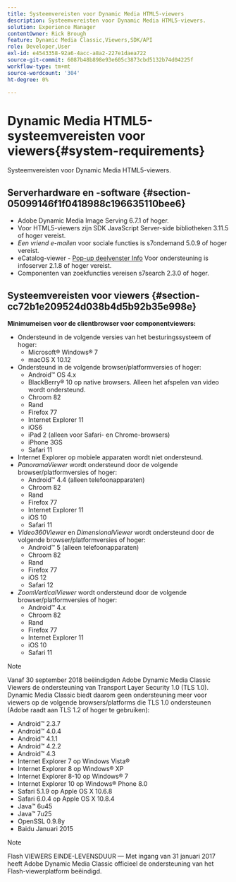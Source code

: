 ```yaml
---
title: Systeemvereisten voor Dynamic Media HTML5-viewers
description: Systeemvereisten voor Dynamic Media HTML5-viewers.
solution: Experience Manager
contentOwner: Rick Brough
feature: Dynamic Media Classic,Viewers,SDK/API
role: Developer,User
exl-id: e4543358-92a6-4acc-a8a2-227e1daea722
source-git-commit: 6087b48b898e93e605c3873cbd5132b74d04225f
workflow-type: tm+mt
source-wordcount: '304'
ht-degree: 0%

---
```


# Dynamic Media HTML5-systeemvereisten voor viewers{#system-requirements}

Systeemvereisten voor Dynamic Media HTML5-viewers.

<!-- Updated March 03, 2022 Contact is now Deepa Gupta -->

<!-- Updated April 06, 2021 from https://wiki.corp.adobe.com/pages/viewpage.action?spaceKey=scene7qa&title=s7Viewers%2C+S7SDK%2C+S7OnDemand+Release+Notes - Contact is Sasha -->

## Serverhardware en -software {#section-05099146f1f0418988c196635110bee6}

<!-- Updated March 03, 2022 Contact is now Deepa Gupta -->

* Adobe Dynamic Media Image Serving 6.7.1 of hoger.
* Voor HTML5-viewers zijn SDK JavaScript Server-side bibliotheken 3.11.5 of hoger vereist.
* *Een vriend e-mailen* voor sociale functies is s7ondemand 5.0.9 of hoger vereist.
* eCatalog-viewer - [Pop-up deelvenster Info](/help/aem-viewers-ref/c-html5-s7-aem-asset-viewers/c-html5-20-ecatalog-viewer-about/c-html5-20-ecatalog-viewer-customizingviewer/r-html5-ecatalog-viewer-20-customize-infopanelpopup.md) Voor ondersteuning is infoserver 2.1.8 of hoger vereist.
* Componenten van zoekfuncties vereisen s7search 2.3.0 of hoger.

## Systeemvereisten voor viewers {#section-cc72b1e209524d038b4d5b92b35e998e}

**Minimumeisen voor de clientbrowser voor componentviewers:**

* Ondersteund in de volgende versies van het besturingssysteem of hoger:
   * Microsoft® Windows® 7
   * macOS X 10.12
* Ondersteund in de volgende browser/platformversies of hoger:
   * Android™ OS 4.x
   * BlackBerry® 10 op native browsers. Alleen het afspelen van video wordt ondersteund.
   * Chroom 82
   * Rand
   * Firefox 77
   * Internet Explorer 11
   * iOS6
   * iPad 2 (alleen voor Safari- en Chrome-browsers)
   * iPhone 3GS
   * Safari 11
* Internet Explorer op mobiele apparaten wordt niet ondersteund.
* *PanoramaViewer* wordt ondersteund door de volgende browser/platformversies of hoger:
   * Android™ 4.4 (alleen telefoonapparaten)
   * Chroom 82
   * Rand
   * Firefox 77
   * Internet Explorer 11
   * iOS 10
   * Safari 11
* *Video360Viewer* en *DimensionalViewer* wordt ondersteund door de volgende browser/platformversies of hoger:
   * Android™ 5 (alleen telefoonapparaten)
   * Chroom 82
   * Rand
   * Firefox 77
   * iOS 12
   * Safari 12
* *ZoomVerticalViewer* wordt ondersteund door de volgende browser/platformversies of hoger:
   * Android™ 4.x
   * Chroom 82
   * Rand
   * Firefox 77
   * Internet Explorer 11
   * iOS 10
   * Safari 11

>[!NOTE]
>
>Vanaf 30 september 2018 beëindigden Adobe Dynamic Media Classic Viewers de ondersteuning van Transport Layer Security 1.0 (TLS 1.0). Dynamic Media Classic biedt daarom geen ondersteuning meer voor viewers op de volgende browsers/platforms die TLS 1.0 ondersteunen (Adobe raadt aan TLS 1.2 of hoger te gebruiken):
>
> * Android™ 2.3.7
> * Android™ 4.0.4
> * Android™ 4.1.1
> * Android™ 4.2.2
> * Android™ 4.3
> * Internet Explorer 7 op Windows Vista®
> * Internet Explorer 8 op Windows® XP
> * Internet Explorer 8-10 op Windows® 7
> * Internet Explorer 10 op Windows® Phone 8.0
> * Safari 5.1.9 op Apple OS X 10.6.8
> * Safari 6.0.4 op Apple OS X 10.8.4
> * Java™ 6u45
> * Java™ 7u25
> * OpenSSL 0.9.8y
> * Baidu Januari 2015


>[!NOTE]
>
>Flash VIEWERS EINDE-LEVENSDUUR — Met ingang van 31 januari 2017 heeft Adobe Dynamic Media Classic officieel de ondersteuning van het Flash-viewerplatform beëindigd.
